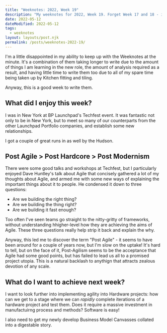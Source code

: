 ```yaml
---
title: "Weeknotes: 2022, Week 19"
description: "My weeknotes for 2022, Week 19. Forget Week 17 and 18 - it's all about Week 19 and Techfest NY"
date: 2022-05-12
dateModified: 2022-05-12
tags:
  - weeknotes
layout: layouts/post.njk
permalink: /posts/weeknotes-2022-19/
---
```


I'm a little disappointed in my ability to keep up with the Weeknotes at the minute. It's a combination of them taking longer to write due to the amount of things I am learning in the new role, the amount of analysis required as a result, and having little time to write them too due to all of my spare time being taken up by Kitchen fitting and tiling.

Anyway, this is a good week to write them.

## What did I enjoy this week?

I was in New York at BP Launchpad's Techfest event. It was fantastic not only to be in New York, but to meet so many of our counterparts from the other Launchpad Portfolio companies, and establish some new relationships.

I got a couple of great runs in as well by the Hudson.

## Post Agile > Post Hardcore > Post Modernism

There were some good talks and workshops at Techfest, but I particularly enjoyed Dave Huntley's talk about Agile that concisely gathered a lot of my thoughts about Agile, and armed me with some new ways of explaining the important things about it to people. He condensed it down to three questions:

- Are we building the right thing?
- Are we building the thing right?
- Are we building it fast enough?

Too often I've seen teams go straight to the nitty-gritty of frameworks, without understanding hhigher-level how they are achieving the aims of Agile. These three questions really help strip it back and explain the why.

Anyway, this led me to discover the term "Post Agile" - it seems to have been around for a couple of years now, but I'm slow on the uptake! It's hard to tell, but on the face of it, Post-Agilism seems to be the acceptance that Agile had some good points, but has failed to lead us all to a promised project utopia. This is a natural backlash to anythign that attracts zealous devotion of any scale.

## What do I want to achieve next week?

I want to look further into implementing agility into Hardware projects: how can we get to a stage where we can _rapidly_ complete iterations of a hardware project and test them. Does it require a massive investment in manufactuirng process and methods? Software is easy!

I also need to get my newly develop Business Model Canvasses collated into a digestable story.
